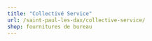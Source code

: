 ```yaml
---
title: "Collectivé Service"
url: /saint-paul-les-dax/collective-service/
shop: fournitures de bureau
---
```

